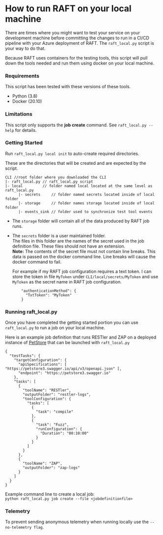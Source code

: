 # How to run RAFT on your local machine

There are times where you might want to test your service on your development machine before
committing the changes to run in a CI/CD pipeline with your Azure deployment of RAFT. The
`raft_local.py` script is your way to do that. 

Because RAFT uses containers for the testing tools, this script will pull down the tools needed
and run them using docker on your local machine. 

### Requirements

This script has been tested with these versions of these tools.
* Python (3.8) 
* Docker (20.10)

### Limitations

This script only supports the **job create** command. See `raft_local.py --help` for details.

### Getting Started

Run `raft_local.py local init` to auto-create required directories.

These are the directories that will be created and are expected by the script.
```Text
CLI //root folder where you downloaded the CLI
|- raft_local.py // raft_local.py script 
|- local         // folder named local located at the same level as raft_local.py
      |- secrets     // folder named secrets located inside of local folder
      |- storage     // folder names storage located inside of local folder
      |- events_sink // folder used to synchronize test tool events
```


* The `storage` folder will contain all of the data produced by RAFT job runs. 
* The `secrets` folder is a user maintained folder. </br>
  The files in this folder are the names of the secret used in the job definition file.
  These files should not have an extension.</br>
  **Note:** The contents of the secret file must not contain line breaks. This data is passed
  on the docker command line. Line breaks will cause the docker command to fail. 

  For example if my RAFT job configuration requires a text token. 
  I can store the token in file `MyToken` under `CLI/local/secrets/MyToken` and use `MyToken` 
  as the secret name in RAFT job configuration. 

  ```
      "authenticationMethod": {
        "TxtToken": "MyToken"
      }
  ```

### Running raft_local.py

Once you have completed the getting started portion you can use `raft_local.py` to 
run a job on your local machine.

Here is an example job definition that runs RESTler and ZAP on a
deployed instance of [PetStore](https://petstore3.swagger.io) that can be launched with
`raft_local.py`


```text
{
  "testTasks": {
    "targetConfiguration": {
      "apiSpecifications": [ "https://petstore3.swagger.io/api/v3/openapi.json" ],
      "endpoint": "https://petstore3.swagger.io"
    },
    "tasks": [
      {
        "toolName": "RESTler",
        "outputFolder": "restler-logs",
        "toolConfiguration": {
          "tasks": [
            {
              "task": "compile"
            },
            {
              "task": "Fuzz",
              "runConfiguration": {
                "Duration": "00:10:00"
              }
            }
          ]
        }
      },
      {
        "toolName": "ZAP",
        "outputFolder": "zap-logs"
      }
    ]
  }
}
```

Example command line to create a local job:</br>
`python raft_local.py job create --file <jobdefinitionfile>`

### Telemetry
To prevent sending anonymous telemetry when running locally use the `--no-telemetry flag`.